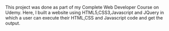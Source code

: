 This project was done as part of my Complete Web Developer Course on Udemy. Here, I built a website using HTML5,CSS3,Javascript and JQuery in which a user can execute their HTML,CSS and Javascript code and get the output.  
